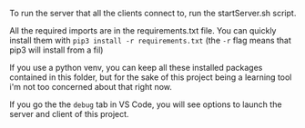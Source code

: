 To run the server that all the clients connect to, run the startServer.sh script.

All the required imports are in the requirements.txt file. You can quickly install them with `pip3 install -r requirements.txt` (the `-r` flag means that pip3 will install from a fil)

If you use a python venv, you can keep all these installed packages contained in this folder, but for the sake of this project being a learning tool i'm not too concerned about that right now.

If you go the the `debug` tab in VS Code, you will see options to launch the server and client of this project.